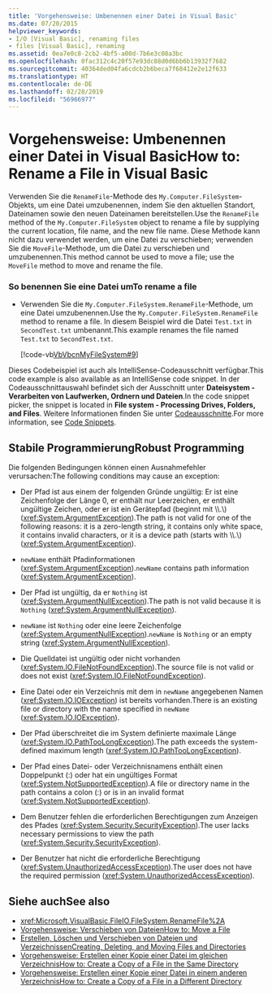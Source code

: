 ```yaml
---
title: 'Vorgehensweise: Umbenennen einer Datei in Visual Basic'
ms.date: 07/20/2015
helpviewer_keywords:
- I/O [Visual Basic], renaming files
- files [Visual Basic], renaming
ms.assetid: 0ea7e0c8-2cb2-4bf5-a00d-7b6e3c08a3bc
ms.openlocfilehash: 0fac312c4c20f57e93dc88d0d6bb6b13932f7682
ms.sourcegitcommit: 40364ded04fa6cdcb2b6beca7f68412e2e12f633
ms.translationtype: HT
ms.contentlocale: de-DE
ms.lasthandoff: 02/28/2019
ms.locfileid: "56966977"
---
```

# <a name="how-to-rename-a-file-in-visual-basic"></a><span data-ttu-id="849b3-102">Vorgehensweise: Umbenennen einer Datei in Visual Basic</span><span class="sxs-lookup"><span data-stu-id="849b3-102">How to: Rename a File in Visual Basic</span></span>
<span data-ttu-id="849b3-103">Verwenden Sie die `RenameFile`-Methode des `My.Computer.FileSystem`-Objekts, um eine Datei umzubenennen, indem Sie den aktuellen Standort, Dateinamen sowie den neuen Dateinamen bereitstellen.</span><span class="sxs-lookup"><span data-stu-id="849b3-103">Use the `RenameFile` method of the `My.Computer.FileSystem` object to rename a file by supplying the current location, file name, and the new file name.</span></span> <span data-ttu-id="849b3-104">Diese Methode kann nicht dazu verwendet werden, um eine Datei zu verschieben; verwenden Sie die `MoveFile`-Methode, um die Datei zu verschieben und umzubenennen.</span><span class="sxs-lookup"><span data-stu-id="849b3-104">This method cannot be used to move a file; use the `MoveFile` method to move and rename the file.</span></span>  
  
### <a name="to-rename-a-file"></a><span data-ttu-id="849b3-105">So benennen Sie eine Datei um</span><span class="sxs-lookup"><span data-stu-id="849b3-105">To rename a file</span></span>  
  
-   <span data-ttu-id="849b3-106">Verwenden Sie die `My.Computer.FileSystem.RenameFile`-Methode, um eine Datei umzubenennen.</span><span class="sxs-lookup"><span data-stu-id="849b3-106">Use the `My.Computer.FileSystem.RenameFile` method to rename a file.</span></span> <span data-ttu-id="849b3-107">In diesem Beispiel wird die Datei `Test.txt` in `SecondTest.txt` umbenannt.</span><span class="sxs-lookup"><span data-stu-id="849b3-107">This example renames the file named `Test.txt` to `SecondTest.txt`.</span></span>  
  
     [!code-vb[VbVbcnMyFileSystem#9](~/samples/snippets/visualbasic/VS_Snippets_VBCSharp/VbVbcnMyFileSystem/VB/Class1.vb#9)]  
  
 <span data-ttu-id="849b3-108">Dieses Codebeispiel ist auch als IntelliSense-Codeausschnitt verfügbar.</span><span class="sxs-lookup"><span data-stu-id="849b3-108">This code example is also available as an IntelliSense code snippet.</span></span> <span data-ttu-id="849b3-109">In der Codeausschnittauswahl befindet sich der Ausschnitt unter **Dateisystem - Verarbeiten von Laufwerken, Ordnern und Dateien**.</span><span class="sxs-lookup"><span data-stu-id="849b3-109">In the code snippet picker, the snippet is located in **File system - Processing Drives, Folders, and Files**.</span></span> <span data-ttu-id="849b3-110">Weitere Informationen finden Sie unter [Codeausschnitte](/visualstudio/ide/code-snippets).</span><span class="sxs-lookup"><span data-stu-id="849b3-110">For more information, see [Code Snippets](/visualstudio/ide/code-snippets).</span></span>  
  
## <a name="robust-programming"></a><span data-ttu-id="849b3-111">Stabile Programmierung</span><span class="sxs-lookup"><span data-stu-id="849b3-111">Robust Programming</span></span>  
 <span data-ttu-id="849b3-112">Die folgenden Bedingungen können einen Ausnahmefehler verursachen:</span><span class="sxs-lookup"><span data-stu-id="849b3-112">The following conditions may cause an exception:</span></span>  
  
-   <span data-ttu-id="849b3-113">Der Pfad ist aus einem der folgenden Gründe ungültig: Er ist eine Zeichenfolge der Länge 0, er enthält nur Leerzeichen, er enthält ungültige Zeichen, oder er ist ein Gerätepfad (beginnt mit \\\\.\\) (<xref:System.ArgumentException>).</span><span class="sxs-lookup"><span data-stu-id="849b3-113">The path is not valid for one of the following reasons: it is a zero-length string, it contains only white space, it contains invalid characters, or it is a device path (starts with \\\\.\\) (<xref:System.ArgumentException>).</span></span>  
  
-   <span data-ttu-id="849b3-114">`newName` enthält Pfadinformationen (<xref:System.ArgumentException>).</span><span class="sxs-lookup"><span data-stu-id="849b3-114">`newName` contains path information (<xref:System.ArgumentException>).</span></span>  
  
-   <span data-ttu-id="849b3-115">Der Pfad ist ungültig, da er `Nothing` ist (<xref:System.ArgumentNullException>).</span><span class="sxs-lookup"><span data-stu-id="849b3-115">The path is not valid because it is `Nothing` (<xref:System.ArgumentNullException>).</span></span>  
  
-   <span data-ttu-id="849b3-116">`newName` ist `Nothing` oder eine leere Zeichenfolge (<xref:System.ArgumentNullException>).</span><span class="sxs-lookup"><span data-stu-id="849b3-116">`newName` is `Nothing` or an empty string (<xref:System.ArgumentNullException>).</span></span>  
  
-   <span data-ttu-id="849b3-117">Die Quelldatei ist ungültig oder nicht vorhanden (<xref:System.IO.FileNotFoundException>).</span><span class="sxs-lookup"><span data-stu-id="849b3-117">The source file is not valid or does not exist (<xref:System.IO.FileNotFoundException>).</span></span>  
  
-   <span data-ttu-id="849b3-118">Eine Datei oder ein Verzeichnis mit dem in `newName` angegebenen Namen (<xref:System.IO.IOException>) ist bereits vorhanden.</span><span class="sxs-lookup"><span data-stu-id="849b3-118">There is an existing file or directory with the name specified in `newName` (<xref:System.IO.IOException>).</span></span>  
  
-   <span data-ttu-id="849b3-119">Der Pfad überschreitet die im System definierte maximale Länge (<xref:System.IO.PathTooLongException>).</span><span class="sxs-lookup"><span data-stu-id="849b3-119">The path exceeds the system-defined maximum length (<xref:System.IO.PathTooLongException>).</span></span>  
  
-   <span data-ttu-id="849b3-120">Der Pfad eines Datei- oder Verzeichnisnamens enthält einen Doppelpunkt (:) oder hat ein ungültiges Format (<xref:System.NotSupportedException>).</span><span class="sxs-lookup"><span data-stu-id="849b3-120">A file or directory name in the path contains a colon (:) or is in an invalid format (<xref:System.NotSupportedException>).</span></span>  
  
-   <span data-ttu-id="849b3-121">Dem Benutzer fehlen die erforderlichen Berechtigungen zum Anzeigen des Pfades (<xref:System.Security.SecurityException>).</span><span class="sxs-lookup"><span data-stu-id="849b3-121">The user lacks necessary permissions to view the path (<xref:System.Security.SecurityException>).</span></span>  
  
-   <span data-ttu-id="849b3-122">Der Benutzer hat nicht die erforderliche Berechtigung (<xref:System.UnauthorizedAccessException>).</span><span class="sxs-lookup"><span data-stu-id="849b3-122">The user does not have the required permission (<xref:System.UnauthorizedAccessException>).</span></span>  
  
## <a name="see-also"></a><span data-ttu-id="849b3-123">Siehe auch</span><span class="sxs-lookup"><span data-stu-id="849b3-123">See also</span></span>
- <xref:Microsoft.VisualBasic.FileIO.FileSystem.RenameFile%2A>
- [<span data-ttu-id="849b3-124">Vorgehensweise: Verschieben von Dateien</span><span class="sxs-lookup"><span data-stu-id="849b3-124">How to: Move a File</span></span>](../../../../visual-basic/developing-apps/programming/drives-directories-files/how-to-move-a-file.md)
- [<span data-ttu-id="849b3-125">Erstellen, Löschen und Verschieben von Dateien und Verzeichnissen</span><span class="sxs-lookup"><span data-stu-id="849b3-125">Creating, Deleting, and Moving Files and Directories</span></span>](../../../../visual-basic/developing-apps/programming/drives-directories-files/creating-deleting-and-moving-files-and-directories.md)
- [<span data-ttu-id="849b3-126">Vorgehensweise: Erstellen einer Kopie einer Datei im gleichen Verzeichnis</span><span class="sxs-lookup"><span data-stu-id="849b3-126">How to: Create a Copy of a File in the Same Directory</span></span>](../../../../visual-basic/developing-apps/programming/drives-directories-files/how-to-create-a-copy-of-a-file-in-the-same-directory.md)
- [<span data-ttu-id="849b3-127">Vorgehensweise: Erstellen einer Kopie einer Datei in einem anderen Verzeichnis</span><span class="sxs-lookup"><span data-stu-id="849b3-127">How to: Create a Copy of a File in a Different Directory</span></span>](../../../../visual-basic/developing-apps/programming/drives-directories-files/how-to-create-a-copy-of-a-file-in-a-different-directory.md)

